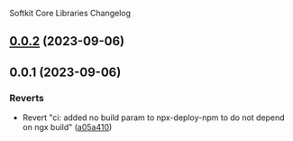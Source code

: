 Softkit Core Libraries Changelog
## [0.0.2](https://github.com/saas-buildkit/saas-buildkit-core/compare/eslint-backend-0.0.1...eslint-backend-0.0.2) (2023-09-06)

## 0.0.1 (2023-09-06)


### Reverts

* Revert "ci: added no build param to npx-deploy-npm to do not depend on ngx build" ([a05a410](https://github.com/saas-buildkit/saas-buildkit-core/commit/a05a41073965039dd9656840a80144dcd6b4e180))

